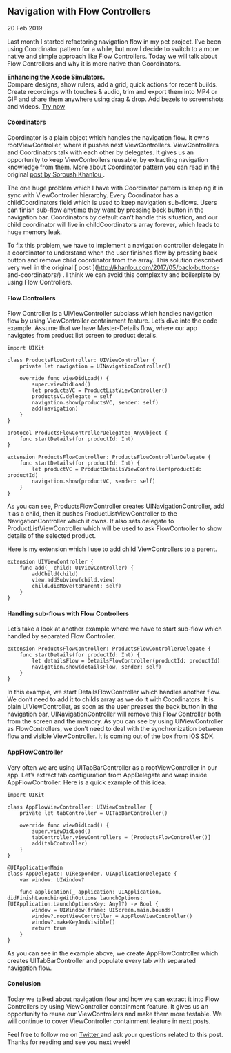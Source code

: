 ##  Navigation with Flow Controllers

20 Feb 2019

Last month I started refactoring navigation flow in my pet project. I’ve been
using Coordinator pattern for a while, but now I decide to switch to a more
native and simple approach like Flow Controllers. Today we will talk about
Flow Controllers and why it is more native than Coordinators.

**Enhancing the Xcode Simulators.**  
Compare designs, show rulers, add a grid, quick actions for recent builds.
Create recordings with touches & audio, trim and export them into MP4 or GIF
and share them anywhere using drag & drop. Add bezels to screenshots and
videos. [ Try now ](https://gumroad.com/a/931293139/ftvbh)

####  Coordinators

Coordinator is a plain object which handles the navigation flow. It owns
rootViewController, where it pushes next ViewControllers. ViewControllers and
Coordinators talk with each other by delegates. It gives us an opportunity to
keep ViewControllers reusable, by extracting navigation knowledge from them.
More about Coordinator pattern you can read in the original [ post by Soroush
Khanlou ](http://khanlou.com/2015/01/the-coordinator/) .

The one huge problem which I have with Coordinator pattern is keeping it in
sync with ViewController hierarchy. Every Coordinator has a childCoordinators
field which is used to keep navigation sub-flows. Users can finish sub-flow
anytime they want by pressing back button in the navigation bar. Coordinators
by default can’t handle this situation, and our child coordinator will live in
childCoordinators array forever, which leads to huge memory leak.

To fix this problem, we have to implement a navigation controller delegate in
a coordinator to understand when the user finishes flow by pressing back
button and remove child coordinator from the array. This solution described
very well in the original [ post ](http://khanlou.com/2017/05/back-buttons-
and-coordinators/) . I think we can avoid this complexity and boilerplate by
using Flow Controllers.

####  Flow Controllers

Flow Controller is a UIViewController subclass which handles navigation flow
by using ViewController containment feature. Let’s dive into the code example.
Assume that we have Master-Details flow, where our app navigates from product
list screen to product details.

    
    
    import UIKit
    
    class ProductsFlowController: UIViewController {
        private let navigation = UINavigationController()
    
        override func viewDidLoad() {
            super.viewDidLoad()
            let productsVC = ProductListViewController()
            productsVC.delegate = self
            navigation.show(productsVC, sender: self)
            add(navigation)
        }
    }
    
    protocol ProductsFlowControllerDelegate: AnyObject {
        func startDetails(for productId: Int)
    }
    
    extension ProductsFlowController: ProductsFlowControllerDelegate {
        func startDetails(for productId: Int) {
            let productVC = ProductDetailsViewController(productId: productId)
            navigation.show(productVC, sender: self)
        }
    }
    

As you can see, ProductsFlowController creates UINavigationController, add it
as a child, then it pushes ProductListViewController to the
NavigationController which it owns. It also sets delegate to
ProductListViewController which will be used to ask FlowController to show
details of the selected product.

Here is my extension which I use to add child ViewControllers to a parent.

    
    
    extension UIViewController {
        func add(_ child: UIViewController) {
            addChild(child)
            view.addSubview(child.view)
            child.didMove(toParent: self)
        }
    }
    

####  Handling sub-flows with Flow Controllers

Let’s take a look at another example where we have to start sub-flow which
handled by separated Flow Controller.

    
    
    extension ProductsFlowController: ProductsFlowControllerDelegate {
        func startDetails(for productId: Int) {
            let detailsFlow = DetailsFlowController(productId: productId)
            navigation.show(detailsFlow, sender: self)
        }
    }
    

In this example, we start DetailsFlowController which handles another flow. We
don’t need to add it to childs array as we do it with Coordinators. It is
plain UIViewController, as soon as the user presses the back button in the
navigation bar, UINavigationController will remove this Flow Controller both
from the screen and the memory. As you can see by using UIViewController as
FlowControllers, we don’t need to deal with the synchronization between flow
and visible ViewController. It is coming out of the box from iOS SDK.

####  AppFlowController

Very often we are using UITabBarController as a rootViewController in our app.
Let’s extract tab configuration from AppDelegate and wrap inside
AppFlowController. Here is a quick example of this idea.

    
    
    import UIKit
    
    class AppFlowViewController: UIViewController {
        private let tabController = UITabBarController()
    
        override func viewDidLoad() {
            super.viewDidLoad()
            tabController.viewControllers = [ProductsFlowController()]
            add(tabController)
        }
    }
    
    @UIApplicationMain
    class AppDelegate: UIResponder, UIApplicationDelegate {
        var window: UIWindow?
    
        func application(_ application: UIApplication, didFinishLaunchingWithOptions launchOptions: [UIApplication.LaunchOptionsKey: Any]?) -> Bool {
            window = UIWindow(frame: UIScreen.main.bounds)
            window?.rootViewController = AppFlowViewController()
            window?.makeKeyAndVisible()
            return true
        }
    }
    

As you can see in the example above, we create AppFlowController which creates
UITabBarController and populate every tab with separated navigation flow.

####  Conclusion

Today we talked about navigation flow and how we can extract it into Flow
Controllers by using ViewController containment feature. It gives us an
opportunity to reuse our ViewControllers and make them more testable. We will
continue to cover ViewController containment feature in next posts.

Feel free to follow me on [ Twitter ](https://twitter.com/mecid) and ask your
questions related to this post. Thanks for reading and see you next week!

